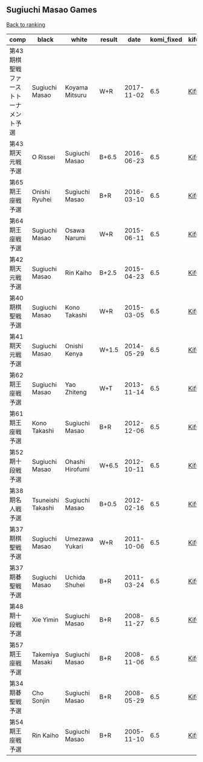 ## Sugiuchi Masao Games

[Back to ranking](index.md)




| **comp** | **black** | **white** | **result** | **date** | **komi_fixed** | **kifu** | 
| --- | --- | --- | --- | --- | --- | --- |
| 第43期棋聖戦ファーストトーナメント予選 | Sugiuchi Masao | Koyama Mitsuru | W+R | 2017-11-02 | 6.5 | [Kifu](https://kifudepot.net/kifucontents.php?id=Q%2Bfda258xPaJcYt1djGb%2Bw%3D%3D) | 
| 第43期天元戦予選 | O Rissei | Sugiuchi Masao | B+6.5 | 2016-06-23 | 6.5 | [Kifu](https://kifudepot.net/kifucontents.php?id=W%2B9na7ptpai1nPvm7VWxvQ%3D%3D) | 
| 第65期王座戦予選 | Onishi Ryuhei | Sugiuchi Masao | B+R | 2016-03-10 | 6.5 | [Kifu](https://kifudepot.net/kifucontents.php?id=ST%2FYlzNeSNxyT6w3%2BshHvQ%3D%3D) | 
| 第64期王座戦予選 | Sugiuchi Masao | Osawa Narumi | W+R | 2015-06-11 | 6.5 | [Kifu](https://kifudepot.net/kifucontents.php?id=V2yyYJxR1i2E6UMxJJE%2Bxg%3D%3D) | 
| 第42期天元戦予選 | Sugiuchi Masao | Rin Kaiho | B+2.5 | 2015-04-23 | 6.5 | [Kifu](https://kifudepot.net/kifucontents.php?id=0t8g3P7s7W1tx6NHy2gqug%3D%3D) | 
| 第40期棋聖戦予選 | Sugiuchi Masao | Kono Takashi | W+R | 2015-03-05 | 6.5 | [Kifu](https://kifudepot.net/kifucontents.php?id=L3NvJA1AL9mtRbi%2FY6v1EQ%3D%3D) | 
| 第41期天元戦予選 | Sugiuchi Masao | Onishi Kenya | W+1.5 | 2014-05-29 | 6.5 | [Kifu](https://kifudepot.net/kifucontents.php?id=w3uZnickuEERBq5IgBF%2FKg%3D%3D) | 
| 第62期王座戦予選 | Sugiuchi Masao | Yao Zhiteng | W+T | 2013-11-14 | 6.5 | [Kifu](https://kifudepot.net/kifucontents.php?id=okap2OiadSo0sTLTA%2FLLzw%3D%3D) | 
| 第61期王座戦予選 | Kono Takashi | Sugiuchi Masao | B+R | 2012-12-06 | 6.5 | [Kifu](https://kifudepot.net/kifucontents.php?id=TPOqx05COwsO0zEn3oEKhw%3D%3D) | 
| 第52期十段戦予選 | Sugiuchi Masao | Ohashi Hirofumi | W+6.5 | 2012-10-11 | 6.5 | [Kifu](https://kifudepot.net/kifucontents.php?id=Cvv99ybMaE%2B%2Fs1xHpFE3Lg%3D%3D) | 
| 第38期名人戦予選 | Tsuneishi Takashi | Sugiuchi Masao | B+0.5 | 2012-02-16 | 6.5 | [Kifu](https://kifudepot.net/kifucontents.php?id=5SuK2hZ8aaibrCowcPlCEg%3D%3D) | 
| 第37期棋聖戦予選 | Sugiuchi Masao | Umezawa Yukari | W+R | 2011-10-06 | 6.5 | [Kifu](https://kifudepot.net/kifucontents.php?id=QTSR4oJrIQTffT2XUGML%2Fg%3D%3D) | 
| 第37期碁聖戦予選 | Sugiuchi Masao | Uchida Shuhei | B+R | 2011-03-24 | 6.5 | [Kifu](https://kifudepot.net/kifucontents.php?id=izzJZwwfxdcS%2BW7bzvitBg%3D%3D) | 
| 第48期十段戦予選 | Xie Yimin | Sugiuchi Masao | B+R | 2008-11-27 | 6.5 | [Kifu](https://kifudepot.net/kifucontents.php?id=YP859v8b6Cxv5lW8BOUYxQ%3D%3D) | 
| 第57期王座戦予選 | Takemiya Masaki | Sugiuchi Masao | B+R | 2008-11-06 | 6.5 | [Kifu](https://kifudepot.net/kifucontents.php?id=MeLRch3NgSMBzDp3EUxFdA%3D%3D) | 
| 第34期碁聖戦予選 | Cho Sonjin | Sugiuchi Masao | B+R | 2008-05-29 | 6.5 | [Kifu](https://kifudepot.net/kifucontents.php?id=7mMv9kY4SuiI%2BsUUlIuHOQ%3D%3D) | 
| 第54期王座戦予選 | Rin Kaiho | Sugiuchi Masao | B+R | 2005-11-10 | 6.5 | [Kifu](https://kifudepot.net/kifucontents.php?id=gdoVGMP8uvz1%2BSZZA40PLQ%3D%3D) |




